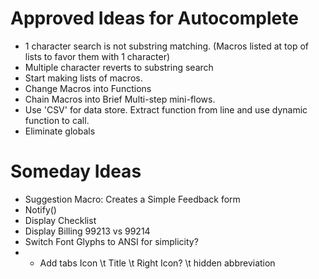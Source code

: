Approved Ideas for Autocomplete
======================

* 1 character search is not substring matching. (Macros listed at top of lists to favor them with 1 character)
* Multiple character reverts to substring search
* Start making lists of macros.
* Change Macros into Functions
* Chain Macros into Brief Multi-step mini-flows.
* Use 'CSV' for data store. Extract function from line and use dynamic function to call.
* Eliminate globals



Someday Ideas
===========

* Suggestion Macro: Creates a Simple Feedback form
* Notify()
* Display Checklist
* Display Billing 99213 vs 99214
* Switch Font Glyphs to ANSI for simplicity?
* * Add tabs Icon \t Title \t Right Icon? \t hidden abbreviation